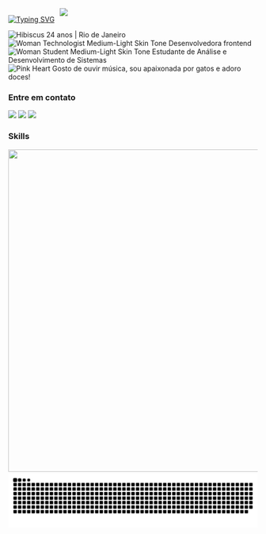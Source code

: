 <img align="right" width="400px" src="https://github.com/endioliveira/endioliveira/assets/100172961/a4813547-2616-4094-b6ed-d3c16b906c14">

[![Typing SVG](https://readme-typing-svg.demolab.com?font=Fira+Code&pause=1000&color=F70086&random=false&width=435&lines=Ol%C3%A1%2C+eu+sou+a+Endi+Oliveira!++%E2%8B%86%CB%99%E2%9F%A1+%E2%99%A1)](https://git.io/typing-svg)



<img src="https://raw.githubusercontent.com/Tarikul-Islam-Anik/Animated-Fluent-Emojis/master/Emojis/Animals/Hibiscus.png" alt="Hibiscus" width="25" height="25" /> 24 anos | Rio de Janeiro <br>
<img src="https://raw.githubusercontent.com/Tarikul-Islam-Anik/Animated-Fluent-Emojis/master/Emojis/People%20with%20professions/Woman%20Technologist%20Medium-Light%20Skin%20Tone.png" alt="Woman Technologist Medium-Light Skin Tone" width="25" height="25" /> Desenvolvedora frontend <br>
<img src="https://raw.githubusercontent.com/Tarikul-Islam-Anik/Animated-Fluent-Emojis/master/Emojis/People%20with%20professions/Woman%20Student%20Medium-Light%20Skin%20Tone.png" alt="Woman Student Medium-Light Skin Tone" width="25" height="25" /> Estudante de Análise e Desenvolvimento de Sistemas <br>
<img src="https://raw.githubusercontent.com/Tarikul-Islam-Anik/Animated-Fluent-Emojis/master/Emojis/Smilies/Pink%20Heart.png" alt="Pink Heart" width="25" height="25" /> Gosto de ouvir música, sou apaixonada por gatos e adoro doces! 

<h3>Entre em contato</h3>
<a href="https://www.instagram.com/medeiros_eo/" target="_blank"><img src="https://img.shields.io/badge/Instagram-000000.svg?style=for-the-badge&logo=Instagram&logoColor=FF407D"></a>
<a href="https://www.linkedin.com/in/endioliveira/" target="_blank"><img src="https://img.shields.io/badge/LinkedIn-000000?style=for-the-badge&logo=linkedin&logoColor=FF407D"></a>
<a href="mailto:eomedeiros21@gmail.com"><img src="https://img.shields.io/badge/Gmail-000000?style=for-the-badge&logo=gmail&logoColor=FF407D" target="_blank"></a>

<h3>Skills</h3>
<img src="https://skillicons.dev/icons?i=html,css,js,react,vite,ts,styledcomponents,tailwind,bootstrap,materialui,php,laravel,nodejs,npm,postman,figma,git,notion,obsidian,phpstorm,vscode,discord,windows" width="650px" height="650px"/>



<picture>
  <source media="(prefers-color-scheme: dark)" srcset="https://raw.githubusercontent.com/endioliveira/endioliveira/output/github-contribution-grid-snake-dark.svg">
  <source media="(prefers-color-scheme: light)" srcset="https://raw.githubusercontent.com/endioliveira/endioliveira/output/github-contribution-grid-snake-dark.svg">
  <img alt="github contribution grid snake animation" src="https://raw.githubusercontent.com/endioliveira/endioliveira/output/github-contribution-grid-snake.svg">
</picture>
<br><br>


